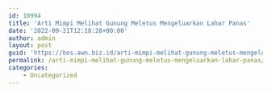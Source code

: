 ```yaml
---
id: 10994
title: 'Arti Mimpi Melihat Gunung Meletus Mengeluarkan Lahar Panas'
date: '2022-09-21T12:18:28+00:00'
author: admin
layout: post
guid: 'https://bos.awn.biz.id/arti-mimpi-melihat-gunung-meletus-mengeluarkan-lahar-panas/'
permalink: /arti-mimpi-melihat-gunung-meletus-mengeluarkan-lahar-panas/
categories:
    - Uncategorized
---
```


